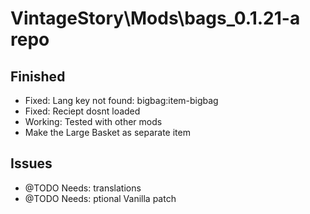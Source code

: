 # VintageStory\Mods\bags_0.1.21-a repo
## Finished
- Fixed: Lang key not found: bigbag:item-bigbag
- Fixed: Reciept dosnt loaded
- Working: Tested with other mods 
- Make the Large Basket as separate item
## Issues
- @TODO Needs: translations 
- @TODO Needs: ptional Vanilla patch
